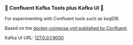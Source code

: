 ### 📨 Confluent Kafka Tools plus Kafka UI 📨
For experimenting with Confluent tools such as ksqlDB.

Based on the [docker-compose.yml published by Confluent](https://github.com/confluentinc/cp-all-in-one/blob/7.3.0-post/cp-all-in-one-community/docker-compose.yml).

Kafka UI URL: [127.0.0.1:9000](127.0.0.1:9000)
